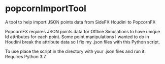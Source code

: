 # popcornImportTool
A tool to help import JSON points data from SideFX Houdini to PopcornFX

PopcornFX requires JSON points data for Offline Simulations to have unique Id attributes for each point. Some point manipulations I wanted to do in Houdini break the attribute data so I fix my .json files with this Python script. 

To use place the script in the directory with your .json files and run it. Requires Python 3.7.
